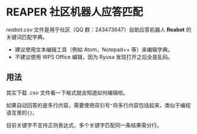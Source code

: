 # REAPER 社区机器人应答匹配

*reabot.csv* 文件是用于社区（QQ 群：243473647）自助应答机器人 **Reabot** 的关键词匹配字典。

- 建议使用文本编辑工具（例如 Atom，Notepad++ 等）来编辑字典。
- 不建议使用 WPS Office 编辑，因为 Ryusa 发现打开之后全是乱码。



## 用法

其实下载 *.csv* 文件看一下格式就会知道如何编辑啦。

如果自动回答的是多行内容，需要使用双引号`"`将多行内容包括起来，类似于编程语言里的`{}`。

目前关键字不支持正则表达式，多个关键字匹配同一条结果需分行。
